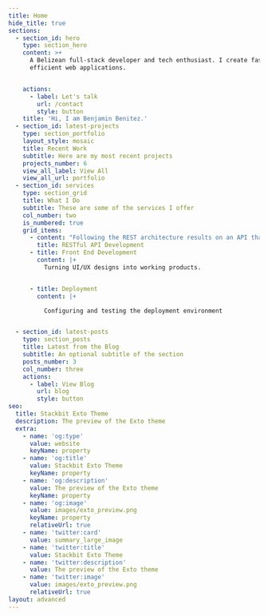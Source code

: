 ```yaml
---
title: Home
hide_title: true
sections:
  - section_id: hero
    type: section_hero
    content: >+
      A Belizean full-stack developer and tech enthusiast. I create fast and
      efficient web applications.


    actions:
      - label: Let's talk
        url: /contact
        style: button
    title: 'Hi, I am Benjamin Benitez.'
  - section_id: latest-projects
    type: section_portfolio
    layout_style: mosaic
    title: Recent Work
    subtitle: Here are my most recent projects
    projects_number: 6
    view_all_label: View All
    view_all_url: portfolio
  - section_id: services
    type: section_grid
    title: What I Do
    subtitle: These are some of the services I offer
    col_number: two
    is_numbered: true
    grid_items:
      - content: "Following the REST architecture results on an API that is flexible.\_\n\n\n"
        title: RESTful API Development
      - title: Front End Development
        content: |+
          Turning UI/UX designs into working products.


      - title: Deployment
        content: |+

          Configuring and testing the deployment environment


  - section_id: latest-posts
    type: section_posts
    title: Latest from the Blog
    subtitle: An optional subtitle of the section
    posts_number: 3
    col_number: three
    actions:
      - label: View Blog
        url: blog
        style: button
seo:
  title: Stackbit Exto Theme
  description: The preview of the Exto theme
  extra:
    - name: 'og:type'
      value: website
      keyName: property
    - name: 'og:title'
      value: Stackbit Exto Theme
      keyName: property
    - name: 'og:description'
      value: The preview of the Exto theme
      keyName: property
    - name: 'og:image'
      value: images/exto_preview.png
      keyName: property
      relativeUrl: true
    - name: 'twitter:card'
      value: summary_large_image
    - name: 'twitter:title'
      value: Stackbit Exto Theme
    - name: 'twitter:description'
      value: The preview of the Exto theme
    - name: 'twitter:image'
      value: images/exto_preview.png
      relativeUrl: true
layout: advanced
---
```

